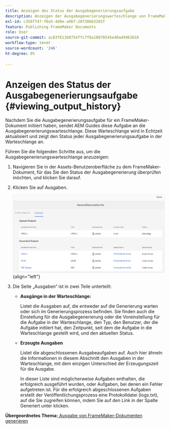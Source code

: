 ```yaml
---
title: Anzeigen des Status der Ausgabegenerierungsaufgabe
description: Anzeigen der Ausgabegenerierungswarteschlange von FrameMaker-Dokumenten. Erfahren Sie, wie Sie den Status einer Ausgabegenerierungsaufgabe anzeigen.
exl-id: c358f747-f0a5-4d9e-a96f-20f30663101f
feature: Publishing FrameMaker Documents
role: User
source-git-commit: ac83f613d87547fc7f6a18070545e40ad4963616
workflow-type: tm+mt
source-wordcount: '246'
ht-degree: 0%

---
```


# Anzeigen des Status der Ausgabegenerierungsaufgabe {#viewing_output_history}

Nachdem Sie die Ausgabegenerierungsaufgabe für ein FrameMaker-Dokument initiiert haben, sendet AEM Guides diese Aufgabe an die Ausgabegenerierungswarteschlange. Diese Warteschlange wird in Echtzeit aktualisiert und zeigt den Status jeder Ausgabegenerierungsaufgabe in der Warteschlange an.

Führen Sie die folgenden Schritte aus, um die Ausgabegenerierungswarteschlange anzuzeigen:

1. Navigieren Sie in der Assets-Benutzeroberfläche zu dem FrameMaker-Dokument, für das Sie den Status der Ausgabegenerierung überprüfen möchten, und klicken Sie darauf.

1. Klicken Sie auf Ausgaben.

   ![](images/output-queued-fm.png){align="left"}

1. Die Seite „Ausgaben“ ist in zwei Teile unterteilt:

   - **Ausgänge in der Warteschlange:**

     Listet die Ausgaben auf, die entweder auf die Generierung warten oder sich im Generierungsprozess befinden. Sie finden auch die Einstellung für die Ausgabegenerierung oder die Voreinstellung für die Aufgabe in der Warteschlange, den Typ, den Benutzer, der die Aufgabe initiiert hat, den Zeitpunkt, seit dem die Aufgabe in die Warteschlange gestellt wird, und den aktuellen Status.

   - **Erzeugte Ausgaben**

     Listet die abgeschlossenen Ausgabeaufgaben auf. Auch hier ähneln die Informationen in diesem Abschnitt den Ausgaben in der Warteschlange, mit dem einzigen Unterschied der Erzeugungszeit für die Ausgabe.

     In dieser Liste sind möglicherweise Aufgaben enthalten, die erfolgreich ausgeführt wurden, oder Aufgaben, bei denen ein Fehler aufgetreten ist. Für die erfolgreich abgeschlossenen Aufgaben erstellt der Veröffentlichungsprozess eine Protokolldatei \(logs.txt\), auf die Sie zugreifen können, indem Sie auf den Link in der Spalte Generiert unter klicken.


**Übergeordnetes Thema:**[ Ausgabe von FrameMaker-Dokumenten generieren](fm-output-generatation.md)
